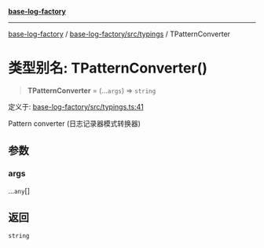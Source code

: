 [**base-log-factory**](../../../../index.md)

***

[base-log-factory](../../../../index.md) / [base-log-factory/src/typings](../index.md) / TPatternConverter

# 类型别名: TPatternConverter()

> **TPatternConverter** = (...`args`) => `string`

定义于: [base-log-factory/src/typings.ts:41](https://github.com/fengxinming/log-base/blob/2c3efcb178d7ddc2410225a9c002fea10b6d1b2d/packages/base-log-factory/src/typings.ts#L41)

Pattern converter (日志记录器模式转换器)

## 参数

### args

...`any`[]

## 返回

`string`
